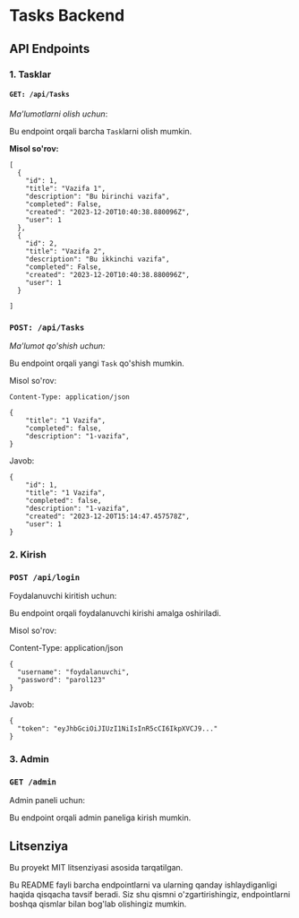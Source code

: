 # Tasks Backend

## API Endpoints

### 1. Tasklar

#### `GET: /api/Tasks`

*Ma'lumotlarni olish uchun*:

Bu endpoint orqali barcha `Task`larni olish mumkin.

**Misol so'rov:**
```
[
  {
    "id": 1,
    "title": "Vazifa 1",
    "description": "Bu birinchi vazifa",
    "completed": False,
    "created": "2023-12-20T10:40:38.880096Z",
    "user": 1
  },
  {
    "id": 2,
    "title": "Vazifa 2",
    "description": "Bu ikkinchi vazifa",
    "completed": False,
    "created": "2023-12-20T10:40:38.880096Z",
    "user": 1
  }
  
]
```
### `POST: /api/Tasks`

*Ma'lumot qo'shish uchun:*

Bu endpoint orqali yangi `Task` qo'shish mumkin.

Misol so'rov:

``````
Content-Type: application/json

{
    "title": "1 Vazifa",
    "completed": false,
    "description": "1-vazifa",
}
``````
Javob:

```
{
    "id": 1,
    "title": "1 Vazifa",
    "completed": false,
    "description": "1-vazifa",
    "created": "2023-12-20T15:14:47.457578Z",
    "user": 1
}
```
### 2. Kirish
### `POST /api/login`

Foydalanuvchi kiritish uchun:

Bu endpoint orqali foydalanuvchi kirishi amalga oshiriladi.

Misol so'rov:

Content-Type: application/json

```
{
  "username": "foydalanuvchi",
  "password": "parol123"
} 
```
Javob:

```
{
  "token": "eyJhbGciOiJIUzI1NiIsInR5cCI6IkpXVCJ9..."
}
```
### 3. Admin
### ```GET /admin```

Admin paneli uchun:

Bu endpoint orqali admin paneliga kirish mumkin.


## Litsenziya
Bu proyekt MIT litsenziyasi asosida tarqatilgan.


Bu README fayli barcha endpointlarni va ularning qanday ishlaydiganligi haqida qisqacha tavsif beradi. Siz shu qismni o'zgartirishingiz, endpointlarni boshqa qismlar bilan bog'lab olishingiz mumkin.